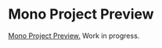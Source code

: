# Mono Project Preview
[Mono Project Preview.](https://witalihirsch.github.io/mono.html) Work in progress.